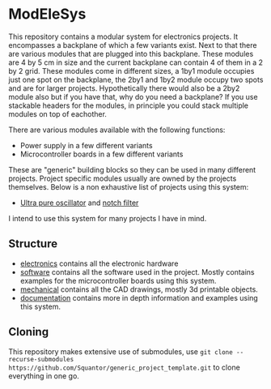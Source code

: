 # ModEleSys
This repository contains a modular system for electronics projects. It encompasses a backplane of which a few variants exist. Next to that there are various modules that are plugged into this backplane. These modules are 4 by 5 cm in size and the current backplane can contain 4 of them in a 2 by 2 grid. 
These modules come in different sizes, a 1by1 module occupies just one spot on the backplane, the 2by1 and 1by2 module occupy two spots and are for larger projects. Hypothetically there would also be a 2by2 module also but if you have that, why do you need a backplane?
If you use stackable headers for the modules, in principle you could stack multiple modules on top of eachother.

There are various modules available with the following functions:

* Power supply in a few different variants
* Microcontroller boards in a few different variants

These are "generic" building blocks so they can be used in many different projects. Project specific modules usually are owned by the projects themselves. Below is a non exhaustive list of projects using this system:
* [Ultra pure oscillator](https://github.com/Squantor/Metrology/tree/master/electronics/oscillator_variant_2) and [notch filter](https://github.com/Squantor/Metrology/tree/master/electronics/notch_filter)

I intend to use this system for many projects I have in mind.

## Structure
* [electronics](electronics/README.md) contains all the electronic hardware
* [software](software/README.md) contains all the software used in the project. Mostly contains examples for the microcontroller boards using this system.
* [mechanical](mechanical/README.md) contains all the CAD drawings, mostly 3d printable objects.
* [documentation](documentation/README.md) contains more in depth information and examples using this system.
## Cloning
This repository makes extensive use of submodules, use ```git clone --recurse-submodules https://github.com/Squantor/generic_project_template.git``` to clone everything in one go.

